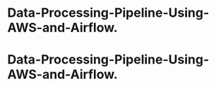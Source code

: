 # Data-Processing-Pipeline-Using-AWS-and-Airflow.
# Data-Processing-Pipeline-Using-AWS-and-Airflow.
